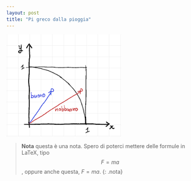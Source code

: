 ```yaml
---
layout: post
title: "Pi greco dalla pioggia"
---
```


<img src="/assets/img/physics/pi-from-rain-01.png" />


> **Nota** questa è una nota.
> Spero di poterci mettere delle formule in LaTeX, tipo $$F = ma$$, oppure anche questa, $F = ma$.
{: .nota}


